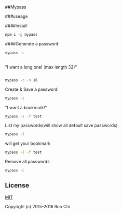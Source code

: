 ##Mypass

###useage

####install <br>
```bash
npm i -g mypass
```

####Generate a password<br>  
```bash
mypass -c
```
<br>
"I want a long one! (max length 32)" <br>

```bash

mypass -c -n 16
```

Create & Save a password<br>

```bash
mypass -s
```

"I want a bookmark!"<br>

```bash
mypass -s -f test
```

List my passwords(will show all default save passwords)<br>

```bash
mypass -l
```

will get your bookmark<br>

```bash
mypass -l -f test
```

Remove all passwords<br>

```bash
mypass -C
```

## License
	
[MIT](http://opensource.org/licenses/MIT)

Copyright (c) 2015-2016 Ron Chi
